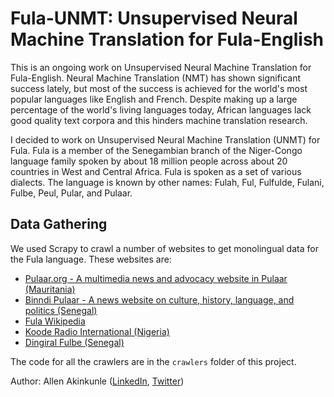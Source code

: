 # Fula-UNMT: Unsupervised Neural Machine Translation for Fula-English

This is an ongoing work on Unsupervised Neural Machine Translation for Fula-English. Neural Machine Translation (NMT) has shown significant success lately, but most of the success is achieved for the world's most popular languages like English and French. Despite making up a large percentage of the world's living languages today, African languages lack good quality text corpora and this hinders machine translation research.

I decided to work on Unsupervised Neural Machine Translation (UNMT) for Fula. Fula is a member of the Senegambian branch of the Niger-Congo language family spoken by about 18 million people across about 20 countries in West and Central Africa. Fula is spoken as a set of various dialects. The language is known by other names: Fulah, Ful, Fulfulde, Fulani, Fulbe, Peul, Pular, and Pulaar.

## Data Gathering
We used Scrapy to crawl a number of websites to get monolingual data for the Fula language. These websites are:
- [Pulaar.org - A multimedia news and advocacy website in Pulaar (Mauritania)](https://pulaar.org/)
- [Binndi Pulaar - A news website on culture, history, language, and politics (Senegal)](https://binndipulaar.com/)
- [Fula Wikipedia](https://ff.wikipedia.org/wiki/Hello_ja%C9%93%C9%93orgo)
- [Koode Radio International (Nigeria)](https://koode.net/)
- [Dingiral Fulbe (Senegal)](https://dingiralfulbe.com/)

The code for all the crawlers are in the `crawlers` folder of this project.

Author: Allen Akinkunle ([LinkedIn](https://www.linkedin.com/in/allenkunle/), [Twitter](https://twitter.com/allenakinkunle))
